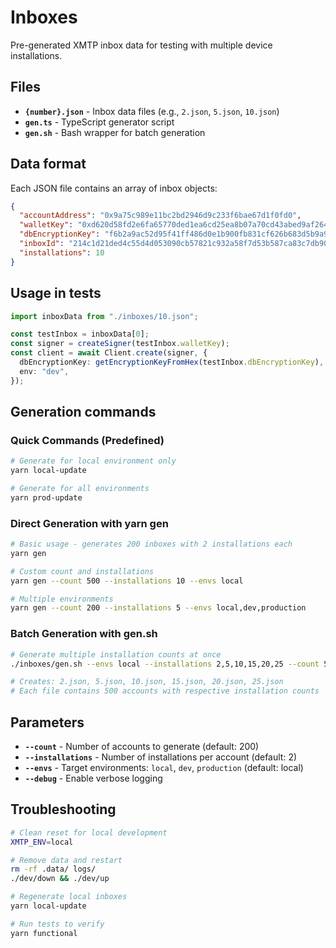 # Inboxes

Pre-generated XMTP inbox data for testing with multiple device installations.

## Files

- **`{number}.json`** - Inbox data files (e.g., `2.json`, `5.json`, `10.json`)
- **`gen.ts`** - TypeScript generator script
- **`gen.sh`** - Bash wrapper for batch generation

## Data format

Each JSON file contains an array of inbox objects:

```json
{
  "accountAddress": "0x9a75c989e11bc2bd2946d9c233f6bae67d1f0fd0",
  "walletKey": "0xd620d58fd2e6fa65770ded1ea6cd25ea8b07a70cd43abed9af264a55c9b98ecc",
  "dbEncryptionKey": "f6b2a9ac52d95f41ff486d0e1b900fb831cf626b683d5b9a9448e71170c2b975",
  "inboxId": "214c1d21ded4c55d4d053090cb57821c932a58f7d53b587ca83c7db908e6650b",
  "installations": 10
}
```

## Usage in tests

```typescript
import inboxData from "./inboxes/10.json";

const testInbox = inboxData[0];
const signer = createSigner(testInbox.walletKey);
const client = await Client.create(signer, {
  dbEncryptionKey: getEncryptionKeyFromHex(testInbox.dbEncryptionKey),
  env: "dev",
});
```

## Generation commands

### Quick Commands (Predefined)

```bash
# Generate for local environment only
yarn local-update

# Generate for all environments
yarn prod-update
```

### Direct Generation with yarn gen

```bash
# Basic usage - generates 200 inboxes with 2 installations each
yarn gen

# Custom count and installations
yarn gen --count 500 --installations 10 --envs local

# Multiple environments
yarn gen --count 200 --installations 5 --envs local,dev,production
```

### Batch Generation with gen.sh

```bash
# Generate multiple installation counts at once
./inboxes/gen.sh --envs local --installations 2,5,10,15,20,25 --count 500

# Creates: 2.json, 5.json, 10.json, 15.json, 20.json, 25.json
# Each file contains 500 accounts with respective installation counts
```

## Parameters

- **`--count`** - Number of accounts to generate (default: 200)
- **`--installations`** - Number of installations per account (default: 2)
- **`--envs`** - Target environments: `local`, `dev`, `production` (default: local)
- **`--debug`** - Enable verbose logging

## Troubleshooting

```bash
# Clean reset for local development
XMTP_ENV=local

# Remove data and restart
rm -rf .data/ logs/
./dev/down && ./dev/up

# Regenerate local inboxes
yarn local-update

# Run tests to verify
yarn functional
```
